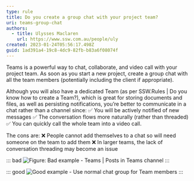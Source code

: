 ```yaml
---
type: rule
title: Do you create a group chat with your project team?
uri: teams-group-chat
authors:
  - title: Ulysses Maclaren
    url: https://www.ssw.com.au/people/uly
created: 2023-01-24T05:56:17.498Z
guid: 1ad391a4-19c8-4dc9-82fb-b83a6f08074f
---
```


Teams is a powerful way to chat, collaborate, and video call with your project team. As soon as you start a new project, create a group chat with all the team members (potentially including the client if appropriate).
 
Although you will also have a dedicated Team (as per SSW.Rules | Do you know how to create a Team?), which is great for storing documents and files, as well as persisting notifications, you’re better to communicate in a chat rather than a channel since:
✅ You will be actively notified of new messages
✅ The conversation flows more naturally (rather than threaded)
✅ You can quickly call the whole team into a video call.
 
The cons are:
❌ People cannot add themselves to a chat so will need someone on the team to add them
❌ In larger teams, the lack of conversation threading may become an issue

::: bad
![Figure: Bad example - Teams | Posts in Teams channel    
](post-in-chat.png)
:::

::: good
![Good example - Use normal chat group for Team members
](teams-group-chat.png)
:::